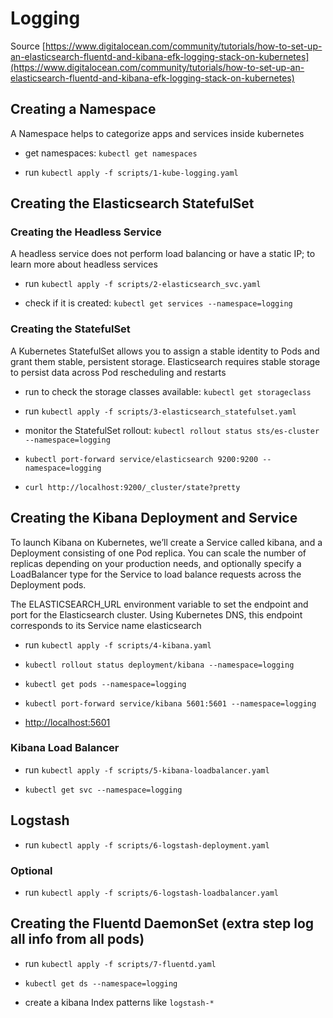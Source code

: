 # Logging

Source [https://www.digitalocean.com/community/tutorials/how-to-set-up-an-elasticsearch-fluentd-and-kibana-efk-logging-stack-on-kubernetes](https://www.digitalocean.com/community/tutorials/how-to-set-up-an-elasticsearch-fluentd-and-kibana-efk-logging-stack-on-kubernetes)

## Creating a Namespace

A Namespace helps to categorize apps and services inside kubernetes

* get namespaces: `kubectl get namespaces`

* run `kubectl apply -f scripts/1-kube-logging.yaml`

## Creating the Elasticsearch StatefulSet

### Creating the Headless Service

A headless service does not perform load balancing or have a static IP; to learn more about headless services

* run `kubectl apply -f scripts/2-elasticsearch_svc.yaml`

* check if it is created: `kubectl get services --namespace=logging`

### Creating the StatefulSet

A Kubernetes StatefulSet allows you to assign a stable identity to Pods and grant them stable, persistent storage. Elasticsearch requires stable storage to persist data across Pod rescheduling and restarts

* run to check the storage classes available: `kubectl get storageclass`

* run `kubectl apply -f scripts/3-elasticsearch_statefulset.yaml`

* monitor the StatefulSet rollout: `kubectl rollout status sts/es-cluster --namespace=logging`

* `kubectl port-forward service/elasticsearch 9200:9200 --namespace=logging`

* `curl http://localhost:9200/_cluster/state?pretty`

## Creating the Kibana Deployment and Service

To launch Kibana on Kubernetes, we’ll create a Service called kibana, and a Deployment consisting of one Pod replica. You can scale the number of replicas depending on your production needs, and optionally specify a LoadBalancer type for the Service to load balance requests across the Deployment pods.

The ELASTICSEARCH_URL environment variable to set the endpoint and port for the Elasticsearch cluster. Using Kubernetes DNS, this endpoint corresponds to its Service name elasticsearch

* run `kubectl apply -f scripts/4-kibana.yaml`

* `kubectl rollout status deployment/kibana --namespace=logging`

* `kubectl get pods --namespace=logging`

* `kubectl port-forward service/kibana 5601:5601 --namespace=logging`

* [http://localhost:5601](http://localhost:5601)

### Kibana Load Balancer

* run `kubectl apply -f scripts/5-kibana-loadbalancer.yaml`

* `kubectl get svc --namespace=logging`

## Logstash

* run `kubectl apply -f scripts/6-logstash-deployment.yaml`

### Optional

* run `kubectl apply -f scripts/6-logstash-loadbalancer.yaml`

## Creating the Fluentd DaemonSet (extra step log all info from all pods)

* run `kubectl apply -f scripts/7-fluentd.yaml`

* `kubectl get ds --namespace=logging`

* create a kibana Index patterns like `logstash-*`
